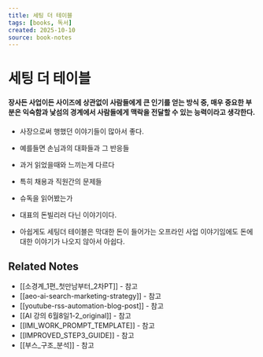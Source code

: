 ```yaml
---
title: 세팅 더 테이블
tags: [books, 독서]
created: 2025-10-10
source: book-notes
---
```


# 세팅 더 테이블




#### 장사든 사업이든 사이즈에 상관없이 사람들에게 큰 인기를 얻는 방식 중, 매우 중요한 부분은 익숙함과 낯섬의 경계에서 사람들에게 맥락을 전달할 수 있는 능력이라고 생각한다.


- 사장으로써 행했던 이야기들이 많아서 좋다.

- 예를들면 손님과의 대화들과 그 반응들

- 과거 읽었을때와 느끼는게 다르다

- 특히 채용과 직원간의 문제들

- 슈독을 읽어봤는가

- 대표의 돈빌리러 다닌 이야기이다.

- 아쉽게도 세팅더 테이블은 막대한 돈이 들어가는 오프라인 사업 이야기임에도 돈에 대한 이야기가 나오지 않아서 아쉽다.

## Related Notes
- [[소경계_1편_첫만남부터_2차PT]] - 참고
- [[aeo-ai-search-marketing-strategy]] - 참고
- [[youtube-rss-automation-blog-post]] - 참고
- [[AI 강의 6월8일1-2_original]] - 참고
- [[IMI_WORK_PROMPT_TEMPLATE]] - 참고
- [[IMPROVED_STEP3_GUIDE]] - 참고
- [[부스_구조_분석]] - 참고
